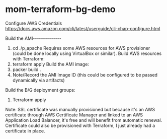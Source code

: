 # mom-terraform-bg-demo
Configure AWS Credentials
https://docs.aws.amazon.com/cli/latest/userguide/cli-chap-configure.html

Build the AMI--------------<br>
  1. cd ./p_apache
Requires some AWS resources for AWS provisioner (could be done locally using VirtualBox or similar). Build AWS resources with Terraform:<br>
  2. terraform apply
Build the AMI image:<br>
  3. packer build .
  4. Note/Record the AMI Image ID (this could be configured to be passed dynamically via artifacts)

Build the B/G deployment groups:<br>
  1. Terraform apply
 
Note:
SSL certificate was manually provisioned but because it's an AWS certificate through AWS Certificate Manager and linked to an AWS Application Load Balancer, it's free and will benefit from automatic renewal.
Certificate could also be provisioned with Terraform, I just already had a certificate in place.

